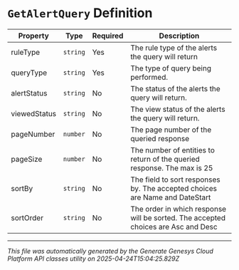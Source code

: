 # `GetAlertQuery` Definition

| Property | Type | Required | Description |
|----------|------|----------|-------------|
| ruleType | `string` | Yes | The rule type of the alerts the query will return |
| queryType | `string` | Yes | The type of query being performed. |
| alertStatus | `string` | No | The status of the alerts the query will return. |
| viewedStatus | `string` | No | The view status of the alerts the query will return. |
| pageNumber | `number` | No | The page number of the queried response |
| pageSize | `number` | No | The number of entities to return of the queried response.  The max is 25 |
| sortBy | `string` | No | The field to sort responses by.  The accepted choices are Name and DateStart |
| sortOrder | `string` | No | The order in which response will be sorted.  The accepted choices are Asc and Desc |

---

*This file was automatically generated by the Generate Genesys Cloud Platform API classes utility on 2025-04-24T15:04:25.829Z*